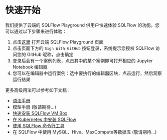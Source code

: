 # 快速开始

我们提供了云端的 SQLFlow Playground 供用户快速体验 SQLFlow 的功能。您可以通过以下步骤来进行体验：

1. 点击[这里](https://playground.sqlflow.tech/) 打开云端 SQLFlow Playground 页面
1. 点击页面下方的 `Sign With GitHub` 按钮登录，系统提示您授权 SQLFlow 访问您的 GitHub 昵称，点击确定
1. 登录后会有一个案例列表，点击其中的某个案例即可打开相应的 Jupyter Notebook 编辑器
1. 您可以在编辑器中运行案例：选中要执行的编辑器区块，点击运行，然后观察运行结果

更多高级用法可以参考如下文档：

- [语法手册](../language_guide.md)
- 模型手册 (敬请期待...)
- [快速安装 SQLFlow VM Box](install_sqlflow_vm_box.cn.md)
- [在 Kubernetes 中安装 SQLFlow](install_in_k8s.cn.md)
- [使用 SQLFlow 命令行工具](run/cli.md)
- 在 SQLFlow 中使用 MySQL、Hive、MaxCompute等数据库 (敬请期待...)